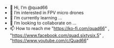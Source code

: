 - 👋 Hi, I’m @quad66
- 👀 I’m interested in FPV micro drones
- 🌱 I’m currently learning ...
- 💞️ I’m looking to collaborate on ...
- 📫 How to reach me "https://ko-fi.com/quad66" , "https://www.facebook.com/quad.sixtysix.5" , "https://www.youtube.com/c/Quad66"

<!---
quad66/quad66 is a ✨ special ✨ repository because its `README.md` (this file) appears on your GitHub profile.
You can click the Preview link to take a look at your changes.
--->
